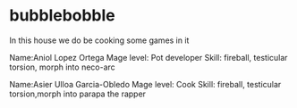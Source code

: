# bubblebobble
 In this house we do be cooking some games in it
 
 Name:Aniol Lopez Ortega
 Mage level: Pot developer
 Skill: fireball, testicular torsion, morph into neco-arc

 Name:Asier Ulloa Garcia-Obledo
 Mage level: Cook
 Skill: fireball, testicular torsion,morph into parapa the rapper

 

